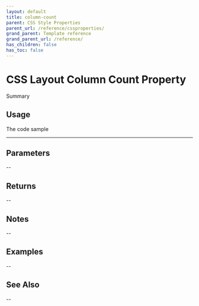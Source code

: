 ```yaml
---
layout: default
title: column-count
parent: CSS Style Properties
parent_url: /reference/cssproperties/
grand_parent: Template reference
grand_parent_url: /reference/
has_children: false
has_toc: false
---
```


# CSS Layout Column Count Property

Summary

## Usage

 The code sample

---

## Parameters

--

## Returns 

--

## Notes


-- 

## Examples


--


## See Also


--

